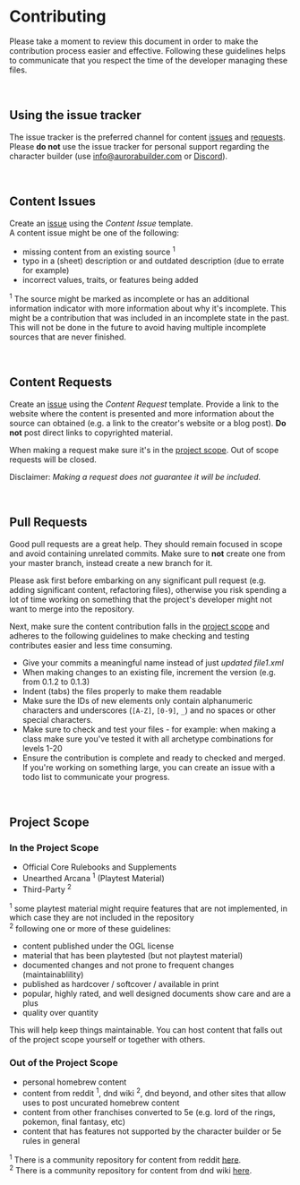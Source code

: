 # Contributing

Please take a moment to review this document in order to make the contribution
process easier and effective. Following these guidelines helps to communicate that you respect the time of the developer managing these files.

<br>

## Using the issue tracker

The issue tracker is the preferred channel for content [issues](#issues) and [requests](#requests). Please **do not** use the issue tracker for personal support regarding the character builder (use info@aurorabuilder.com or [Discord](https://discord.gg/MmWvNFV)).

<br>

<a name="issues"></a>
## Content Issues

Create an [issue](https://github.com/e5kimol4ser/elements/issues/new/choose) using the _Content Issue_ template.<br>
A content issue might be one of the following:

* missing content from an existing source <sup>1</sup>
* typo in a (sheet) description or and outdated description (due to errate for example)
* incorrect values, traits, or features being added

<sup>1</sup> The source might be marked as incomplete or has an additional information indicator with more information about why it's incomplete. This might be a contribution that was included in an incomplete state in the past. This will not be done in the future to avoid having multiple incomplete sources that are never finished.

<br>

<a name="requests"></a>
## Content Requests

Create an [issue](https://github.com/e5kimol4ser/elements/issues/new/choose) using the _Content Request_ template.
Provide a link to the website where the content is presented and more information about the source can obtained (e.g. a link to the creator's website or a blog post). **Do not** post direct links to copyrighted material.

When making a request make sure it's in the [project scope](#scope). Out of scope requests will be closed.

Disclaimer: _Making a request does not guarantee it will be included._

<br>

<a name="pull-requests"></a>
## Pull Requests

Good pull requests are a great help. They should remain focused in scope and avoid containing unrelated commits. Make sure to **not** create one from your master branch, instead create a new branch for it.

Please ask first before embarking on any significant pull request (e.g. adding significant content, refactoring files), otherwise you risk spending a lot of time working on something that the project's developer might not want to merge into the repository.

Next, make sure the content contribution falls in the [project scope](#scope) and adheres to the following guidelines to make checking and testing contributes easier and less time consuming.

* Give your commits a meaningful name instead of just _updated file1.xml_
* When making changes to an existing file, increment the version (e.g. from 0.1.2 to 0.1.3)
* Indent (tabs) the files properly to make them readable
* Make sure the IDs of new elements only contain alphanumeric characters and underscores (`[A-Z]`, `[0-9]`, `_`) and no spaces or other special characters.
* Make sure to check and test your files - for example: when making a class make sure you've tested it with all archetype combinations for levels 1-20
* Ensure the contribution is complete and ready to checked and merged. If you're working on something large, you can create an issue with a todo list to communicate your progress.

<br>

<a name="scope"></a>
## Project Scope

### In the Project Scope

* Official Core Rulebooks and Supplements
* Unearthed Arcana <sup>1</sup> (Playtest Material)
* Third-Party <sup>2</sup>

<sup>1</sup> some playtest material might require features that are not implemented, in which case they are not included in the repository<br>
<sup>2</sup> following one or more of these guidelines:

* content published under the OGL license
* material that has been playtested (but not playtest material)
* documented changes and not prone to frequent changes (maintainablility)
* published as hardcover / softcover / available in print
* popular, highly rated, and well designed documents show care and are a plus 
* quality over quantity

This will help keep things maintainable. You can host content that falls out of the project scope yourself or together with others.

<a name="scope-out"></a>
### Out of the Project Scope

* personal homebrew content
* content from reddit <sup>1</sup>, dnd wiki <sup>2</sup>, dnd beyond, and other sites that allow uses to post uncurated homebrew content
* content from other franchises converted to 5e (e.g. lord of the rings, pokemon, final fantasy, etc)
* content that has features not supported by the character builder or 5e rules in general

<sup>1</sup> There is a community repository for content from reddit [here](https://github.com/community-elements/elements-reddit).<br>
<sup>2</sup> There is a community repository for content from dnd wiki [here](https://github.com/community-elements/elements-dndwiki).

